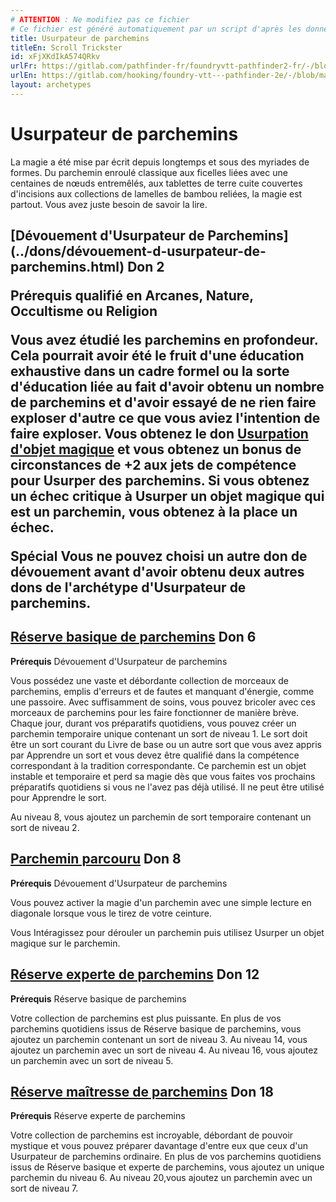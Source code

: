 ```yaml
---
# ATTENTION : Ne modifiez pas ce fichier
# Ce fichier est généré automatiquement par un script d'après les données du module Foundry VTT officiel et de sa traduction
title: Usurpateur de parchemins
titleEn: Scroll Trickster
id: xFjXKdIkA574QRkv
urlFr: https://gitlab.com/pathfinder-fr/foundryvtt-pathfinder2-fr/-/blob/master/data/archetypes/xFjXKdIkA574QRkv.htm
urlEn: https://gitlab.com/hooking/foundry-vtt---pathfinder-2e/-/blob/master/packs/data/archetypes.db/scroll-trickster.json
layout: archetypes
---
```

# Usurpateur de parchemins

La magie a été mise par écrit depuis longtemps et sous des myriades de formes. Du parchemin enroulé classique aux ficelles liées avec une centaines de nœuds entremêlés, aux tablettes de terre cuite couvertes d'incisions aux collections de lamelles de bambou reliées, la magie est partout. Vous avez juste besoin de savoir la lire.

<h2 style="text-align: left;">[Dévouement d'Usurpateur de Parchemins](../dons/dévouement-d-usurpateur-de-parchemins.html) Don 2

**Prérequis** qualifié en Arcanes, Nature, Occultisme ou Religion

Vous avez étudié les parchemins en profondeur. Cela pourrait avoir été le fruit d'une éducation exhaustive dans un cadre formel ou la sorte d'éducation liée au fait d'avoir obtenu un nombre de parchemins et d'avoir essayé de ne rien faire exploser d'autre ce que vous aviez l'intention de faire exploser. Vous obtenez le don [Usurpation d'objet magique](../dons/usurpation-d-objet-magique.html) et vous obtenez un bonus de circonstances de +2 aux jets de compétence pour Usurper des parchemins. Si vous obtenez un échec critique à Usurper un objet magique qui est un parchemin, vous obtenez à la place un échec.

**Spécial** Vous ne pouvez choisi un autre don de dévouement avant d'avoir obtenu deux autres dons de l'archétype d'Usurpateur de parchemins.

## [Réserve basique de parchemins](../dons/réserve-basique-de-parchemins.html) Don 6

**Prérequis** Dévouement d'Usurpateur de parchemins

Vous possédez une vaste et débordante collection de morceaux de parchemins, emplis d'erreurs et de fautes et manquant d'énergie, comme une passoire. Avec suffisamment de soins, vous pouvez bricoler avec ces morceaux de parchemins pour les faire fonctionner de manière brève. Chaque jour, durant vos préparatifs quotidiens, vous pouvez créer un parchemin temporaire unique contenant un sort de niveau 1. Le sort doit être un sort courant du Livre de base ou un autre sort que vous avez appris par Apprendre un sort et vous devez être qualifié dans la compétence correspondant à la tradition correspondante. Ce parchemin est un objet instable et temporaire et perd sa magie dès que vous faites vos prochains préparatifs quotidiens si vous ne l'avez pas déjà utilisé. Il ne peut être utilisé pour Apprendre le sort.

Au niveau 8, vous ajoutez un parchemin de sort temporaire contenant un sort de niveau 2.

## [Parchemin parcouru](../dons/parchemin-parcouru.html) Don 8

**Prérequis** Dévouement d'Usurpateur de parchemins

Vous pouvez activer la magie d'un parchemin avec une simple lecture en diagonale lorsque vous le tirez de votre ceinture.

Vous <a class="entity-link" data-pack="pf2e.actionspf2e" data-id="pvQ5rY2zrtPI614F" draggable="true">Intéragissez</a> pour dérouler un parchemin puis utilisez <a class="entity-link" data-pack="pf2e.feats-srd" data-id="uR62fVC9FyQAMCO1" draggable="true">Usurper un objet magique</a> sur le parchemin.

## [Réserve experte de parchemins](../dons/réserve-experte-de-parchemins.html) Don 12

**Prérequis** Réserve basique de parchemins

Votre collection de parchemins est plus puissante. En plus de vos parchemins quotidiens issus de Réserve basique de parchemins, vous ajoutez un parchemin contenant un sort de niveau 3. Au niveau 14, vous ajoutez un parchemin avec un sort de niveau 4. Au niveau 16, vous ajoutez un parchemin avec un sort de niveau 5.

## [Réserve maîtresse de parchemins](../dons/réserve-maîtresse-de-parchemins.html) Don 18

**Prérequis** Réserve experte de parchemins

Votre collection de parchemins est incroyable, débordant de pouvoir mystique et vous pouvez préparer davantage d'entre eux que ceux d'un Usurpateur de parchemins ordinaire. En plus de vos parchemins quotidiens issus de Réserve basique et experte de parchemins, vous ajoutez un unique parchemin du niveau 6. Au niveau 20,vous ajoutez un parchemin avec un sort de niveau 7.

